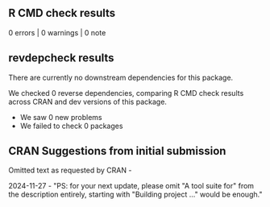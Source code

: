 ## R CMD check results

0 errors | 0 warnings | 0 note

## revdepcheck results

There are currently no downstream dependencies for this package.

We checked 0 reverse dependencies, comparing R CMD check results across CRAN and dev versions of this package.

 * We saw 0 new problems
 * We failed to check 0 packages
 
## CRAN Suggestions from initial submission

Omitted text as requested by CRAN -

2024-11-27 - "PS: for your next update, please omit "A tool suite for" from the
description entirely, starting with "Building project ..." would be enough."


 
